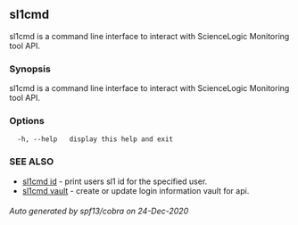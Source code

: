 ## sl1cmd

sl1cmd is a command line interface to interact with ScienceLogic Monitoring tool API.

### Synopsis

sl1cmd is a command line interface to interact with ScienceLogic Monitoring tool API.

### Options

```
  -h, --help   display this help and exit
```

### SEE ALSO

* [sl1cmd id](sl1cmd_id.md)	 - print users sl1 id for the specified user.
* [sl1cmd vault](sl1cmd_vault.md)	 - create or update login information vault for api.

###### Auto generated by spf13/cobra on 24-Dec-2020
